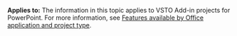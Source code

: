   **Applies to:** The information in this topic applies to VSTO Add\-in projects for PowerPoint. For more information, see [Features available by Office application and project type](../../vsto/features-available-by-office-application-and-project-type.md).
